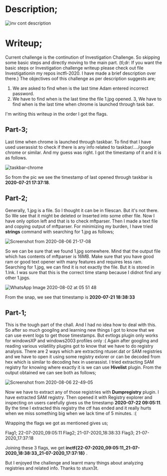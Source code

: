 # Description;

![inv cont description](https://user-images.githubusercontent.com/47820151/91049340-eddf9580-e5d1-11ea-990b-853498d00525.png)


# Writeup;

Current challenge is the continution of Investigation Challenge. So skipping some basic steps and directly moving to the main part.
(tl;dr: If you want the basic steps or Investigation challenge writeup please check out file Investigationin my repos inctfi-2020. I have made a brief description over there.)
The objectives oof this challenge as per description suggests are;
1. We are asked to find when is the last time Adam entered incorrect password.
2. We have to find when is the last time the file 1.jpg opened.
3, We have to find when is the last time when chrome is launched through task bar.

I'm writing this writeup in the order I got the flags.

## Part-3;
  Last time when chrome is launched through taskbar.
  To find that I have used userassist to check if there is any info related to taskbar/..../google chrome or similar.
  And my guess was right. I got the timestamp of it and it is as follows.
  
  ![taskbar-chrome](https://user-images.githubusercontent.com/47820151/89609520-f6dc1300-d82c-11ea-9f57-0ae75542e03a.png)

  So from the pic we see the timestamp of last opened through taskbar is **2020-07-21 17:37:18**.

## Part-2;
  Generally, 1.jpg is a file. So I thought it can be in filescan. But it's not there. So We see that it might be deleted or Inserted into some other file.
  Now I have only option left and that is to check mftparser. Then I made a text file and copying output of mftparser.
  For minimizing my burden, I have tried **strings** command with searching for 1.jpg as follows;
  
  ![Screenshot from 2020-08-06 21-17-08](https://user-images.githubusercontent.com/47820151/89609875-f09a6680-d82d-11ea-8217-cd9c1c8d6f4f.png)
  
  So we can be sure that we found 1.jpg somewhere. Mind that the output file which has contents of mftparser is 16MB.
  Make sure that you have good ram or good text opener with many features and requires less ram.
  Searching for 1.jpg, we can find it is not exactly the file. But it is stored in 1.lnk. I was sure that this is the correct time stamp because I didnot find any other 1.jpgs.
 
  ![WhatsApp Image 2020-08-02 at 05 51 48](https://user-images.githubusercontent.com/47820151/89612107-d6fc1d80-d833-11ea-8c17-32f8c1da8d04.jpeg)

  From the snap, we see that timestamp is **2020-07-21 18:38:33** 
  
## Part-1;
  This is the tough part of the chall. And I had no idea how to deal with this. So after so much googilng and learning new things I got to know that we can use event logs to get those timestamps.
  But evtlogs plugin only works for windowsXP and windows2003 profiles only :(
  Again after googling and reading various volatility plugins got to know that we have to do registry analysis.
  There are 2 ways which are extracting ntuser.dat or SAM registries and we have to open it using some registry exlorer or can be decoded from hex which is similar to decoding hex in userassist.
  I tried extracting SAM registry for knowing where exactly it is we can use **Hivelist** plugin. From the output obtained we can see both as follows;

  ![Screenshot from 2020-08-06 22-49-05](https://user-images.githubusercontent.com/47820151/89613490-37d92500-d837-11ea-9169-bafab2bfac23.png)

  Now we have to extract any of those registries with **Dumpregistry** plugin. I have extracted SAM registry.
  Then opened it with Registry explorer and inspecting on users carefully gives us the timestamp **2020-07-22 09:05:11**.
  By the time I extracted this registry the ctf has ended and it really hurts when we miss something big when we lack time of 5 minutes. :(
  
Wrapping the flags we got as mentioned gives us;

  Flag1; 22-07-2020_09:05:11
  Flag2; 21-07-2020_18:38:33
  Flag3; 21-07-2020_17:37:18
  
  Joining these 3 flags, we get **inctf{22-07-2020_09:05:11_21-07-2020_18:38:33_21-07-2020_17:37:18}** .
  
But I enjoyed the challenge and learnt many things about analyzing registries and related info. Thanks to stuxn3t. 



